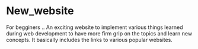 # New_website
For begginers ..
An exciting website to implement various things learned during web development to have more firm grip on the topics and learn new concepts.
It basically includes the links to various popular websites.
